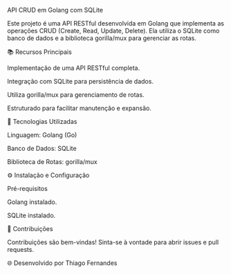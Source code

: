 API CRUD em Golang com SQLite

Este projeto é uma API RESTful desenvolvida em Golang que implementa as operações CRUD (Create, Read, Update, Delete). Ela utiliza o SQLite como banco de dados e a biblioteca gorilla/mux para gerenciar as rotas.

📚 Recursos Principais

Implementação de uma API RESTful completa.

Integração com SQLite para persistência de dados.

Utiliza gorilla/mux para gerenciamento de rotas.

Estruturado para facilitar manutenção e expansão.

🔧 Tecnologias Utilizadas

Linguagem: Golang (Go)

Banco de Dados: SQLite

Biblioteca de Rotas: gorilla/mux

⚙️ Instalação e Configuração

Pré-requisitos

Golang instalado.

SQLite instalado.

🕺 Contribuições

Contribuições são bem-vindas! Sinta-se à vontade para abrir issues e pull requests.

🌐 Desenvolvido por Thiago Fernandes
